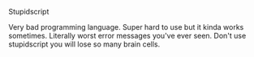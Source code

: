Stupidscript

Very bad programming language. Super hard to use but it kinda works sometimes.
Literally worst error messages you've ever seen.
Don't use stupidscript you will lose so many brain cells.

